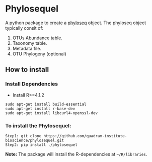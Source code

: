 # Phylosequel
A python package to create a [phyloseq](https://joey711.github.io/phyloseq/) object. The phyloseq object typically consit of:
1. OTUs Abundance table.
2. Taxonomy table.
3. Metadata file.
4. OTU Phylogeny (optional)

## How to install

### Install Dependencies
* Install R>=4.1.2
```
sudo apt-get install build-essential
sudo apt-get install r-base-dev
sudo apt-get install libcurl4-openssl-dev
```
### To install the **Phylosequel**:
```
Step1: git clone https://github.com/quadram-institute-bioscience/phylosequel.git
Step2: pip install ./phylosequel
```
**Note:**
The package will install the R-dependencies at `~/R/libraries`.
